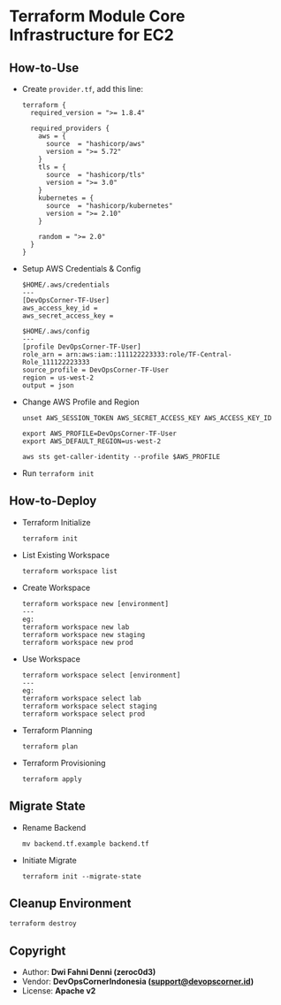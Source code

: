 # Terraform Module Core Infrastructure for EC2

## How-to-Use

- Create `provider.tf`, add this line:

  ```
  terraform {
    required_version = ">= 1.8.4"

    required_providers {
      aws = {
        source  = "hashicorp/aws"
        version = ">= 5.72"
      }
      tls = {
        source  = "hashicorp/tls"
        version = ">= 3.0"
      }
      kubernetes = {
        source  = "hashicorp/kubernetes"
        version = ">= 2.10"
      }

      random = ">= 2.0"
    }
  }
  ```

- Setup AWS Credentials & Config

  ```
  $HOME/.aws/credentials
  ---
  [DevOpsCorner-TF-User]
  aws_access_key_id =
  aws_secret_access_key =

  $HOME/.aws/config
  ---
  [profile DevOpsCorner-TF-User]
  role_arn = arn:aws:iam::111122223333:role/TF-Central-Role_111122223333
  source_profile = DevOpsCorner-TF-User
  region = us-west-2
  output = json
  ```

- Change AWS Profile and Region

  ```
  unset AWS_SESSION_TOKEN AWS_SECRET_ACCESS_KEY AWS_ACCESS_KEY_ID

  export AWS_PROFILE=DevOpsCorner-TF-User
  export AWS_DEFAULT_REGION=us-west-2

  aws sts get-caller-identity --profile $AWS_PROFILE
  ```

- Run `terraform init`

## How-to-Deploy

- Terraform Initialize

  ```
  terraform init
  ```

- List Existing Workspace

  ```
  terraform workspace list
  ```

- Create Workspace

  ```
  terraform workspace new [environment]
  ---
  eg:
  terraform workspace new lab
  terraform workspace new staging
  terraform workspace new prod
  ```

- Use Workspace

  ```
  terraform workspace select [environment]
  ---
  eg:
  terraform workspace select lab
  terraform workspace select staging
  terraform workspace select prod
  ```

- Terraform Planning

  ```
  terraform plan
  ```

- Terraform Provisioning

  ```
  terraform apply
  ```

## Migrate State

- Rename Backend

  ```
  mv backend.tf.example backend.tf
  ```

- Initiate Migrate

  ```
  terraform init --migrate-state
  ```

## Cleanup Environment

```
terraform destroy
```

## Copyright

- Author: **Dwi Fahni Denni (zeroc0d3)**
- Vendor: **DevOpsCornerIndonesia (support@devopscorner.id)**
- License: **Apache v2**
